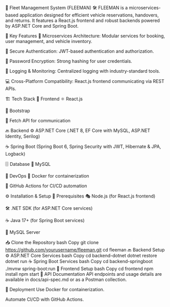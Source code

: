 🚗 Fleet Management System (FLEEMAN) 🛠️
FLEEMAN is a microservices-based application designed for efficient vehicle reservations, handovers, and returns. It features a React.js frontend and robust backends powered by ASP.NET Core and Spring Boot.

🌟 Key Features
🔗 Microservices Architecture: Modular services for booking, user management, and vehicle inventory.

🔐 Secure Authentication: JWT-based authentication and authorization.

🔏 Password Encryption: Strong hashing for user credentials.

📜 Logging & Monitoring: Centralized logging with industry-standard tools.

💻 Cross-Platform Compatibility: React.js frontend communicating via REST APIs.

🏗️ Tech Stack
🎨 Frontend
⚛️ React.js

🎨 Bootstrap

📡 Fetch API for communication

🔙 Backend
⚙️ ASP.NET Core (.NET 8, EF Core with MySQL, ASP.NET Identity, Serilog)

☕ Spring Boot (Spring Boot 6, Spring Security with JWT, Hibernate & JPA, Logback)

🗄️ Database
🐬 MySQL

🚀 DevOps
🐳 Docker for containerization

🤖 GitHub Actions for CI/CD automation

⚙️ Installation & Setup
📌 Prerequisites
🎭 Node.js (for React.js frontend)

🛠️ .NET SDK (for ASP.NET Core services)

☕ Java 17+ (for Spring Boot services)

🐬 MySQL Server

📥 Clone the Repository
bash
Copy
git clone https://github.com/yourusername/fleeman.git
cd fleeman
🔙 Backend Setup
⚙️ ASP.NET Core Services
bash
Copy
cd backend-dotnet
dotnet restore
dotnet run
☕ Spring Boot Services
bash
Copy
cd backend-springboot
./mvnw spring-boot:run
🎨 Frontend Setup
bash
Copy
cd frontend
npm install
npm start
📜 API Documentation
API endpoints and usage details are available in docs/api-spec.md or as a Postman collection.

🚀 Deployment
Use Docker for containerization.

Automate CI/CD with GitHub Actions.

